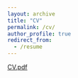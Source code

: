 ```yaml
---
layout: archive
title: "CV"
permalink: /cv/
author_profile: true
redirect_from:
  - /resume
---
```

[CV.pdf](https://zzbright1998.github.io/files/CV.pdf)

